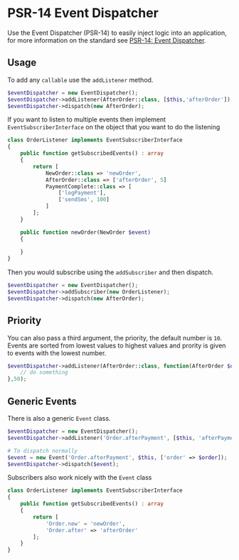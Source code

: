 # PSR-14 Event Dispatcher 

Use the Event Dispatcher (PSR-14) to easily inject logic into an application, for more information on the standard see [PSR-14: Event Dispatcher](https://www.php-fig.org/psr/psr-14/).


## Usage

To add any `callable` use the `addListener` method.

```php
$eventDispatcher = new EventDispatcher();
$eventDispatcher->addListener(AfterOrder::class, [$this,'afterOrder']);
$eventDispatcher->dispatch(new AfterOrder);
```

If you want to listen to multiple events then implement `EventSubscriberInterface` on the object that
you want to do the listening

```php
class OrderListener implements EventSubscriberInterface
{
    public function getSubscribedEvents() : array
    {
        return [
            NewOrder::class => 'newOrder',
            AfterOrder::class => ['afterOrder', 5]
            PaymentComplete::class => [
                ['logPayment'],
                ['sendSms', 100]
            ]
        ];
    }

    public function newOrder(NewOrder $event)
    {
        
    }
}
```

Then you would subscribe using the `addSubscriber` and then dispatch.

```php
$eventDispatcher = new EventDispatcher();
$eventDispatcher->addSubscriber(new OrderListener);
$eventDispatcher->dispatch(new AfterOrder);
```

## Priority

You can also pass a third argument, the priority, the default number is `10`. Events are sorted from lowest values to highest values and prority is given to events with the lowest number.

```php
$eventDispatcher->addListener(AfterOrder::class, function(AfterOrder $order){
    // do something
},50);
```

## Generic Events

There is also a generic `Event` class.

```php
$eventDispatcher = new EventDispatcher();
$eventDispatcher->addListener('Order.afterPayment', [$this, 'afterPayment']);

# To dispatch normally
$event = new Event('Order.afterPayment', $this, ['order' => $order]);
$eventDispatcher->dispatch($event);
```

Subscribers also work nicely with the `Event` class

```php
class OrderListener implements EventSubscriberInterface
{
    public function getSubscribedEvents() : array
    {
        return [
            'Order.new' = 'newOrder',
            'Order.after' => 'afterOrder'
        ];
    }
}
```